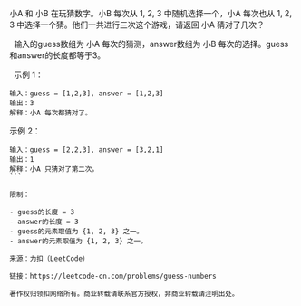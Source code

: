 小A 和 小B 在玩猜数字。小B 每次从 1, 2, 3 中随机选择一个，小A 每次也从 1, 2, 3 中选择一个猜。他们一共进行三次这个游戏，请返回 小A 猜对了几次？

 
输入的guess数组为 小A 每次的猜测，answer数组为 小B 每次的选择。guess和answer的长度都等于3。

 
示例 1：
```
输入：guess = [1,2,3], answer = [1,2,3]
输出：3
解释：小A 每次都猜对了。
```

示例 2：
```
输入：guess = [2,2,3], answer = [3,2,1]
输出：1
解释：小A 只猜对了第二次。
``` 

限制：

- guess的长度 = 3
- answer的长度 = 3
- guess的元素取值为 {1, 2, 3} 之一。
- answer的元素取值为 {1, 2, 3} 之一。

来源：力扣（LeetCode）

链接：https://leetcode-cn.com/problems/guess-numbers

著作权归领扣网络所有。商业转载请联系官方授权，非商业转载请注明出处。